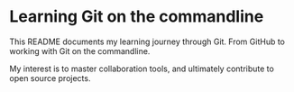 # Learning Git on the commandline

This README documents my learning journey through Git. From GitHub to working with Git on the commandline. 

My interest is to master collaboration tools, and ultimately contribute to open source projects. 
